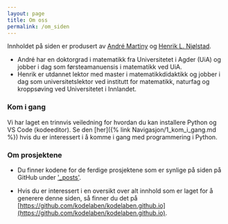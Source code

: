 ```yaml
---
layout: page
title: Om oss
permalink: /om_siden
---
```


Innholdet på siden er produsert av [André Martiny](https://www.uia.no/kk/profil/andrem) og [Henrik L. Njølstad](https://www.inn.no/finn-en-ansatt/henrik-njolstad.html).
* André har en doktorgrad i matematikk fra Universitetet i Agder (UiA) og jobber i dag som førsteamanuensis i matematikk ved UiA. 
* Henrik er utdannet lektor med master i matematikkdidaktikk og jobber i dag som universitetslektor ved institutt for matematikk, naturfag og kroppsøving ved Universitetet i Innlandet.

### Kom i gang
Vi har laget en trinnvis veiledning for hvordan du kan installere Python og VS Code (kodeeditor). Se den [her]({% link Navigasjon/1_kom_i_gang.md %}) hvis du er interessert i å komme i gang med programmering i Python.

### Om prosjektene
* Du finner kodene for de ferdige prosjektene som er synlige på siden på GitHub under ['_posts'](https://github.com/kodelaben/kodelaben.github.io/tree/master/_posts). 
<!-- * Prosjekter som er påbegynt, men ikke enda publisert ligger også tilgjengelig på GitHub under ['/_drafts'](https://github.com/kodelaben/kodelaben.github.io/tree/master/_drafts). -->
* Hvis du er interessert i en oversikt over alt innhold som er laget for å generere denne siden, så finner du det på [https://github.com/kodelaben/kodelaben.github.io](https://github.com/kodelaben/kodelaben.github.io).

